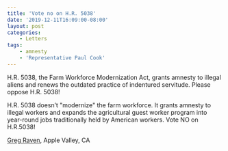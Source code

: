 ```yaml
---
title: 'Vote no on H.R. 5038'
date: '2019-12-11T16:09:00-08:00'
layout: post
categories:
    - Letters
tags:
    - amnesty
    - 'Representative Paul Cook'
---
```


H.R. 5038, the Farm Workforce Modernization Act, grants amnesty to illegal aliens and renews the outdated practice of indentured servitude. Please oppose H.R. 5038!

 H.R. 5038 doesn’t "modernize" the farm workforce. It grants amnesty to illegal workers and expands the agricultural guest worker program into year-round jobs traditionally held by American workers. Vote NO on H.R.5038!

[Greg Raven](https://www.gregraven.org), Apple Valley, CA